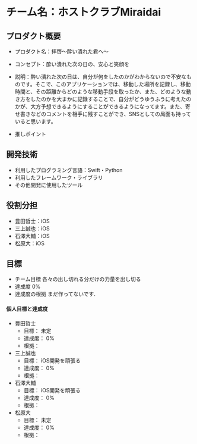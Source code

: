 # チーム名：ホストクラブMiraidai

## プロダクト概要
- プロダクト名：拝啓〜酔い潰れた君へ〜

- コンセプト：酔い潰れた次の日の、安心と笑顔を

- 説明：酔い潰れた次の日は、自分が何をしたのかがわからないので不安なものです。そこで、このアプリケーションでは、移動した場所を記録し、移動時間と、その距離からどのような移動手段を取ったか、また、どのような動き方をしたのかを大まかに記録することで、自分がどうゆうふうに考えたのかが、大方予想できるようにすることができるようになってます。また、寄せ書きなどのコメントを相手に残すことができ、SNSとしての局面も持っていると思います。

- 推しポイント

## 開発技術
- 利用したプログラミング言語：Swift・Python
- 利用したフレームワーク・ライブラリ
- その他開発に使用したツール

## 役割分担
- 豊田哲士：iOS
- 三上誠也：iOS
- 石澤大輔：iOS
- 松原大：iOS

## 目標
- チーム目標
各々の出し切れる分だけの力量を出し切る
- 達成度
0%
- 達成度の根拠
まだ作ってないです.


#### 個人目標と達成度
- 豊田哲士 
  - 目標： 未定
  - 達成度： 0%  
  - 根拠：  
- 三上誠也
  - 目標： iOS開発を頑張る 
  - 達成度： 0%  
  - 根拠： 
- 石澤大輔
  - 目標： iOS開発を頑張る
  - 達成度： 0%  
  - 根拠： 
- 松原大
  - 目標： 未定
  - 達成度： 0%  
  - 根拠： 
